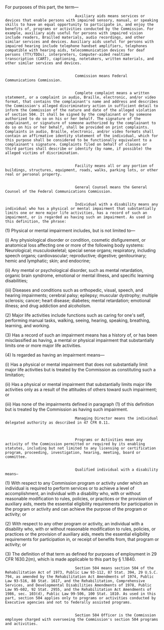 For purposes of this part, the term—
                                    


                                    Auxiliary aids means services or devices that enable persons with impaired sensory, manual, or speaking skills to have an equal opportunity to participate in, and enjoy the benefits of, programs or activities conducted by the Commission. For example, auxiliary aids useful for persons with impaired vision include readers, Brailled materials, audio recordings, and other similar services and devices. Auxiliary aids useful for persons with impaired hearing include telephone handset amplifiers, telephones compatible with hearing aids, telecommunication devices for deaf persons (TTY/TDDs), interpreters, Computer-aided realtime transcription (CART), captioning, notetakers, written materials, and other similar services and devices.


                                    Commission means Federal Communications Commission.


                                    Complete complaint means a written statement, or a complaint in audio, Braille, electronic, and/or video format, that contains the complainant's name and address and describes the Commission's alleged discriminatory action in sufficient detail to inform the Commission of the nature and date of the alleged violation of section 504. It shall be signed by the complainant or by someone authorized to do so on his or her behalf. The signature of the complainant, or signature of someone authorized by the complainant to do so on his or her behalf, shall be provided on print complaints. Complaints in audio, Braille, electronic, and/or video formats shall contain an affirmative identity statement of the individual, which for this purpose shall be considered to be functionally equivalent to a complainant's signature. Complaints filed on behalf of classes or third parties shall describe or identify (by name, if possible) the alleged victims of discrimination.


                                    Facility means all or any portion of buildings, structures, equipment, roads, walks, parking lots, or other real or personal property.


                                    General Counsel means the General Counsel of the Federal Communications Commission.


                                    Individual with a disability means any individual who has a physical or mental impairment that substantially limits one or more major life activities, has a record of such an impairment, or is regarded as having such an impairment. As used in this definition, the phrase:

(1) Physical or mental impairment includes, but is not limited to—

(i) Any physiological disorder or condition, cosmetic disfigurement, or anatomical loss affecting one or more of the following body systems: Neurological; musculoskeletal; special sense organs; respiratory, including speech organs; cardiovascular; reproductive; digestive; genitourinary; hemic and lymphatic; skin; and endocrine;

(ii) Any mental or psychological disorder, such as mental retardation, organic brain syndrome, emotional or mental illness, and specific learning disabilities;

(iii) Diseases and conditions such as orthopedic, visual, speech, and hearing impairments; cerebral palsy; epilepsy; muscular dystrophy; multiple sclerosis; cancer; heart disease; diabetes; mental retardation; emotional illness; and drug addiction and alcoholism.

(2) Major life activities include functions such as caring for one's self, performing manual tasks, walking, seeing, hearing, speaking, breathing, learning, and working.

(3) Has a record of such an impairment means has a history of, or has been misclassified as having, a mental or physical impairment that substantially limits one or more major life activities.

(4) Is regarded as having an impairment means—

(i) Has a physical or mental impairment that does not substantially limit major life activities but is treated by the Commission as constituting such a limitation;

(ii) Has a physical or mental impairment that substantially limits major life activities only as a result of the attitudes of others toward such impairment; or

(iii) Has none of the impairments defined in paragraph (1) of this definition but is treated by the Commission as having such impairment.


                                    Managing Director means the individual delegated authority as described in 47 CFR 0.11.
                                    


                                    Programs or Activities mean any activity of the Commission permitted or required by its enabling statutes, including but not limited to any licensing or certification program, proceeding, investigation, hearing, meeting, board or committee.


                                    Qualified individual with a disability means—

(1) With respect to any Commission program or activity under which an individual is required to perform services or to achieve a level of accomplishment, an individual with a disability who, with or without reasonable modification to rules, policies, or practices or the provision of auxiliary aids, meets the essential eligibility requirements for participation in the program or activity and can achieve the purpose of the program or activity; or

(2) With respect to any other program or activity, an individual with a disability who, with or without reasonable modification to rules, policies, or practices or the provision of auxiliary aids, meets the essential eligibility requirements for participation in, or receipt of benefits from, that program or activity; or

(3) The definition of that term as defined for purposes of employment in 29 CFR 1630.2(m), which is made applicable to this part by § 1.1840.


                                    Section 504 means section 504 of the Rehabilitation Act of 1973, Public Law 93-112, 87 Stat. 394, 29 U.S.C. 794, as amended by the Rehabilitation Act Amendments of 1974, Public Law 93-516, 88 Stat. 1617, and the Rehabilitation, Comprehensive Services, and Developmental Disabilities Amendments of 1978, Public Law 95-602, 92 Stat. 2955, and the Rehabilitation Act Amendments of 1986, sec. 103(d), Public Law 99-506, 100 Stat. 1810. As used in this part, section 504 applies only to programs or activities conducted by Executive agencies and not to federally assisted programs.


                                    Section 504 Officer is the Commission employee charged with overseeing the Commission's section 504 programs and activities.

